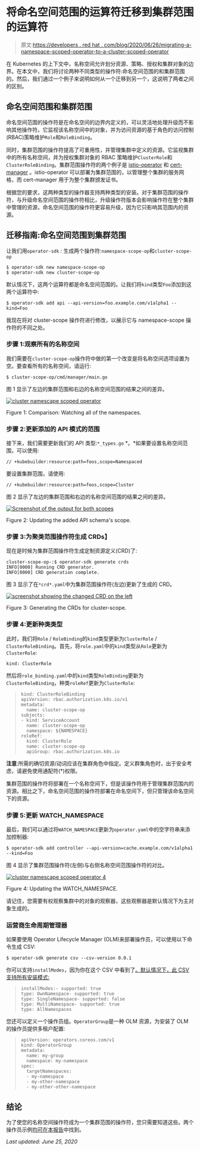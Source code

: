 # 将命名空间范围的运算符迁移到集群范围的运算符

> 原文:[https://developers . red hat . com/blog/2020/06/26/migrating-a-namespace-scoped-operator-to-a-cluster-scoped-operator](https://developers.redhat.com/blog/2020/06/26/migrating-a-namespace-scoped-operator-to-a-cluster-scoped-operator)

在 Kubernetes 的上下文中，名称空间允许划分资源、策略、授权和集群对象的边界。在本文中，我们将讨论两种不同类型的操作符:命名空间范围的和集群范围的。然后，我们通过一个例子来说明如何从一个迁移到另一个，这说明了两者之间的区别。

## 命名空间范围和集群范围

命名空间范围的操作符是在命名空间的边界内定义的，可以灵活地处理升级而不影响其他操作符。它监视该名称空间中的对象，并为访问资源的基于角色的访问控制(RBAC)策略维护`Role`和`RoleBinding`。

同时，集群范围的操作符提高了可重用性，并管理集群中定义的资源。它监视集群中的所有名称空间，并为授权集群对象的 RBAC 策略维护`ClusterRole`和`ClusterRoleBinding`。集群范围操作符的两个例子是 [istio-operator](https://github.com/istio/operator) 和 [cert-manager](https://github.com/jetstack/cert-manager) 。istio-operator 可以部署为集群范围的，以管理整个集群的服务网格，而 cert-manager 用于为整个集群颁发证书。

根据您的要求，这两种类型的操作器支持两种类型的安装。对于集群范围的操作符，与升级命名空间范围的操作符相比，升级操作符版本会影响操作符在整个集群中管理的资源，命名空间范围的操作符更容易升级，因为它只影响其范围内的资源。

## 迁移指南:命名空间范围到集群范围

让我们用`operator-sdk` *:* 生成两个操作符:`namespace-scope-op`和`cluster-scope-op`

```
$ operator-sdk new namespace-scope-op
$ operator-sdk new cluster-scope-op
```

默认情况下，这两个运算符都是命名空间范围的。让我们将`kind`类型`Foo`添加到这两个运算符中:

```
$ operator-sdk add api --api-version=foo.example.com/v1alpha1 --kind=Foo
```

我现在将对 cluster-scope 操作符进行修改，以展示它与 namespace-scope 操作符的不同之处。

### **步骤 1:观察所有的名称空间**

我们需要在`cluster-scope-op`操作符中做的第一个改变是将名称空间选项设置为空。要查看所有的名称空间，请运行:

```
$ cluster-scope-op/cmd/manager/main.go
```

图 1 显示了左边的集群范围和右边的名称空间范围的结果之间的差异。

[![](../Images/4f9aa15f72aef67492c3b8e64446ad6c.png "cluster namescape scoped operator")](/sites/default/files/blog/2020/06/cluster-namescape-scoped-operator.png)

Figure 1: Comparison: Watching all of the namespaces.

### 步骤 2:更新添加的 API 模式的范围

接下来，我们需要更新我们的 API 类型:`*_types.go` *。*如果要设置名称空间范围，可以使用:

```
// +kubebuilder:resource:path=foos,scope=Namespaced
```

要设置集群范围，请使用:

```
// +kubebuilder:resource:path=foos,scope=Cluster
```

图 2 显示了左边的集群范围和右边的名称空间范围的结果之间的差异。

[![Screenshot of the output for both scopes](../Images/081e78d1deff0fcc08a5a37be480e52f.png "cluster namescape scoped operator 2")](/sites/default/files/blog/2020/06/cluster-namescape-scoped-operator-2.png)

Figure 2: Updating the added API schema's scope.

### **步骤 3:为聚类范围操作符生成 CRDs】**

现在是时候为集群范围操作符生成定制资源定义(CRD)了:

```
cluster-scope-op-:$ operator-sdk generate crds
INFO[0000] Running CRD generator.
INFO[0000] CRD generation complete.
```

图 3 显示了在`*crd*.yaml`中为集群范围操作符(左边)更新了生成的 CRD。

[![screenshot showing the changed CRD on the left](../Images/7d21402d551a2ba064f038c798bfeb04.png "cluster namescape scoped operator 3")](/sites/default/files/blog/2020/06/cluster-namescape-scoped-operator-3.png)

Figure 3: Generating the CRDs for cluster-scope.

### 步骤 4:更新种类类型

此时，我们将`Role` / `RoleBinding`的`kind`类型更新为`ClusterRole` / `ClusterRoleBinding`。首先，将`role.yaml`中的`kind`类型从`Role`更新为`ClusterRole`:

```
kind: ClusterRole
```

然后将`role_binding.yaml`中的`kind`类型`RoleBinding`更新为`ClusterRoleBinding`，种类`roleRef`更新为`ClusterRole`:

> ```
> kind: ClusterRoleBinding
> apiVersion: rbac.authorization.k8s.io/v1
> metadata:
>   name: cluster-scope-op
> subjects:
> - kind: ServiceAccount
>   name: cluster-scope-op
>   namespace: ${NAMESPACE}
> roleRef:
>   kind: ClusterRole
>   name: cluster-scope-op
>   apiGroup: rbac.authorization.k8s.io
> ```

**注意**:所需的确切资源/动词应该在集群角色中指定。定义群集角色时，出于安全考虑，请避免使用通配符(*)权限。

集群范围的操作符将部署在一个名称空间下，但是该操作符用于管理集群范围内的资源。相比之下，命名空间范围的操作符部署在命名空间下，但只管理该命名空间下的资源。

### 步骤 5:更新 WATCH_NAMESPACE

最后，我们可以通过将`WATCH_NAMESPACE`更新为`operator.yaml`中的空字符串来添加控制器:

```
$ operator-sdk add controller --api-version=cache.example.com/v1alpha1 --kind=Foo
```

图 4 显示了集群范围操作符(左侧)与右侧名称空间范围操作符的对比。

[![](../Images/5a1dee51bb23ff4b287f7c47990175f2.png "cluster namescape scoped operator 4")](/sites/default/files/blog/2020/06/cluster-namescape-scoped-operator-4.png)

Figure 4: Updating the WATCH_NAMESPACE.

请记住，您需要有权观察集群中的对象的观察器，这些观察器是默认情况下为主对象生成的。

### 运营商生命周期管理器

如果要使用 Operator Lifecycle Manager (OLM)来部署操作员，可以使用以下命令生成 CSV:

```
$ operator-sdk generate csv --csv-version 0.0.1
```

你可以支持`installModes`，因为你在这个 CSV 中看到了[。默认情况下，此 CSV 支持所有安装模式:](https://github.com/akoserwal/ex-cluster-vs-namespace-operator/blob/master/cluster-scope-op/deploy/olm-catalog/cluster-scope-op/0.0.1/cluster-scope-op.v0.0.1.clusterserviceversion.yaml#L143)

> ```
> installModes:- supported: true
> type: OwnNamespace- supported: true
> type: SingleNamespace- supported: false
> type: MultiNamespace- supported: true
> type: AllNamespaces
> ```

您还可以定义一个操作员组。`OperatorGroup`是一种 OLM 资源，为安装了 OLM 的操作员提供多租户配置:

> ```
> apiVersion: operators.coreos.com/v1
> kind: OperatorGroup
> metadata:
>   name: my-group
>   namespace: my-namespace
> spec:
>   targetNamespaces:
>   - my-namespace
>   - my-other-namespace
>   - my-other-other-namespace
> ```

## 结论

为了使您的名称空间操作符成为一个集群范围的操作符，您只需要知道这些。两个操作员示例[均可在本报告](https://github.com/akoserwal/ex-cluster-vs-namespace-operator)中找到。

*Last updated: June 25, 2020*